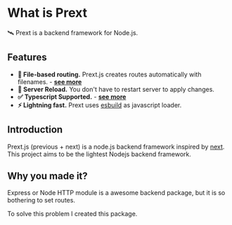 # What is Prext

🛰️ Prext is a backend framework for Node.js.

## Features

- **🚧 File-based routing.** Prext.js creates routes automatically with filenames. - [**see more**](/guide/routing)
- **🚀 Server Reload.** You don't have to restart server to apply changes.
- **✅ Typescript Supported.** - [**see more**](/guide/typescript)
- **⚡ Lightning fast.** Prext uses [esbuild](https://esbuild.github.io/) as javascript loader.

## Introduction

Prext.js (previous + next) is a node.js backend framework inspired by [next](https://nextjs.org/). This project aims to be the lightest Nodejs backend framework.

## Why you made it?

Express or Node HTTP module is a awesome backend package, but it is so bothering to set routes.

To solve this problem I created this package.

